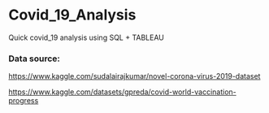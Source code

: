 # Covid_19_Analysis
Quick covid_19 analysis using SQL + TABLEAU

### Data source:
https://www.kaggle.com/sudalairajkumar/novel-corona-virus-2019-dataset

https://www.kaggle.com/datasets/gpreda/covid-world-vaccination-progress
